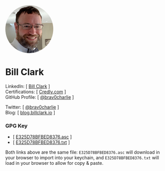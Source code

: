 <style>
    img {
        border-radius: 50%;
    }
</style>

<img src="./Bowtie.jpg" width="150px" height="150px"><br>
# Bill Clark

LinkedIn: \[ [Bill Clark](https://linkedin.com/in/clarkbill) \]  
Certifications: \[ [Credly.com](https://www.credly.com/users/billclark/badges) \]  
GitHub Profile: \[ [@brav0charlie](https://github.com/brav0charlie) \]  

Twitter: \[ [@brav0charlie](https://twitter.com/brav0charlie) \]  
Blog: \[ [blog.billclark.io](https://blog.billclark.io) \]  

### GPG Key
  - \[ [E325D78BFBED8376.asc](https://brav0charlie.github.io/E325D78BFBED8376.asc) \]
  - \[ [E325D78BFBED8376.txt](https://brav0charlie.github.io/E325D78BFBED8376.txt) \]

Both links above are the same file: `E325D78BFBED8376.asc` will download in your browser to import into your keychain, and `E325D78BFBED8376.txt` will load in your browser to allow for copy & paste.

